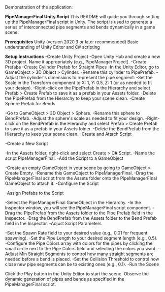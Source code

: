 Demonstration of the application:



**PipeManagerFinal Unity Script**
This README will guide you through setting up the PipeManagerFinal script in Unity. The script is used to generate a series of interconnected pipe segments and bends dynamically in a game scene.

**Prerequisites**
Unity (version 2020.3 or later recommended)
Basic understanding of Unity Editor and C# scripting

**Setup Instructions**
-Create Unity Project
-Open Unity Hub and create a new 3D project. Name it appropriately (e.g., PipeManagerProject).
-Create Prefabs
-Create Cylinder Prefab for Straight Pipes
-In the Unity Editor, go to GameObject > 3D Object > Cylinder.
-Rename this cylinder to PipePrefab.
-Adjust the cylinder's dimensions to represent the pipe segment:
-Set the Scale in the Transform component to X: 1, Y: 0.5, Z: 1 (or as needed to fit your design).
-Right-click on the PipePrefab in the Hierarchy and select Prefab > Create Prefab to save it as a prefab in your Assets folder.
-Delete the PipePrefab from the Hierarchy to keep your scene clean.
-Create Sphere Prefab for Bends

-Go to GameObject > 3D Object > Sphere.
-Rename this sphere to BendPrefab.
-Adjust the sphere's scale as needed to fit your design.
-Right-click on the BendPrefab in the Hierarchy and select Prefab > Create Prefab to save it as a prefab in your Assets folder.
-Delete the BendPrefab from the Hierarchy to keep your scene clean.
-Create and Attach Script

-Create a New Script

-In the Assets folder, right-click and select Create > C# Script.
-Name the script PipeManagerFinal.
-Add the Script to a GameObject

-Create an empty GameObject in your scene by going to GameObject > Create Empty.
-Rename this GameObject to PipeManagerFinal.
-Drag the PipeManagerFinal script from the Assets folder onto the PipeManagerFinal GameObject to attach it.
-Configure the Script

-Assign Prefabs to the Script

-Select the PipeManagerFinal GameObject in the Hierarchy.
-In the Inspector window, you will see the PipeManagerFinal script component.
-Drag the PipePrefab from the Assets folder to the Pipe Prefab field in the Inspector.
-Drag the BendPrefab from the Assets folder to the Bend Prefab field in the Inspector.
-Adjust Script Parameters

-Set the Spawn Rate field to your desired value (e.g., 0.01 for frequent spawning).
-Set the Pipe Length to your desired segment length (e.g., 0.5).
-Configure the Pipe Colors array with colors for the pipes by clicking the small circle next to the Pipe Colors field and selecting the colors you want.
-Adjust Min Straight Segments to control how many straight segments are needed before a bend is placed.
-Set the Collision Threshold to control how close new pipe segments can be to existing ones (e.g., 0.1).
-Run the Scene

Click the Play button in the Unity Editor to start the scene.
Observe the dynamic generation of pipes and bends as specified in the PipeManagerFinal script.
